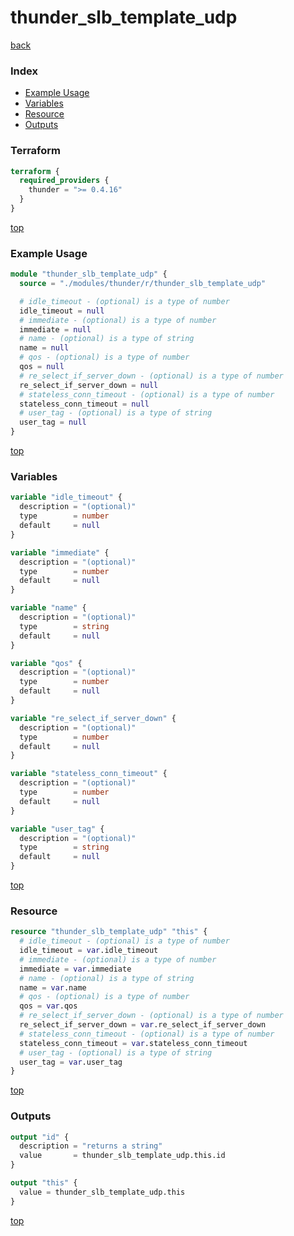# thunder_slb_template_udp

[back](../thunder.md)

### Index

- [Example Usage](#example-usage)
- [Variables](#variables)
- [Resource](#resource)
- [Outputs](#outputs)

### Terraform

```terraform
terraform {
  required_providers {
    thunder = ">= 0.4.16"
  }
}
```

[top](#index)

### Example Usage

```terraform
module "thunder_slb_template_udp" {
  source = "./modules/thunder/r/thunder_slb_template_udp"

  # idle_timeout - (optional) is a type of number
  idle_timeout = null
  # immediate - (optional) is a type of number
  immediate = null
  # name - (optional) is a type of string
  name = null
  # qos - (optional) is a type of number
  qos = null
  # re_select_if_server_down - (optional) is a type of number
  re_select_if_server_down = null
  # stateless_conn_timeout - (optional) is a type of number
  stateless_conn_timeout = null
  # user_tag - (optional) is a type of string
  user_tag = null
}
```

[top](#index)

### Variables

```terraform
variable "idle_timeout" {
  description = "(optional)"
  type        = number
  default     = null
}

variable "immediate" {
  description = "(optional)"
  type        = number
  default     = null
}

variable "name" {
  description = "(optional)"
  type        = string
  default     = null
}

variable "qos" {
  description = "(optional)"
  type        = number
  default     = null
}

variable "re_select_if_server_down" {
  description = "(optional)"
  type        = number
  default     = null
}

variable "stateless_conn_timeout" {
  description = "(optional)"
  type        = number
  default     = null
}

variable "user_tag" {
  description = "(optional)"
  type        = string
  default     = null
}
```

[top](#index)

### Resource

```terraform
resource "thunder_slb_template_udp" "this" {
  # idle_timeout - (optional) is a type of number
  idle_timeout = var.idle_timeout
  # immediate - (optional) is a type of number
  immediate = var.immediate
  # name - (optional) is a type of string
  name = var.name
  # qos - (optional) is a type of number
  qos = var.qos
  # re_select_if_server_down - (optional) is a type of number
  re_select_if_server_down = var.re_select_if_server_down
  # stateless_conn_timeout - (optional) is a type of number
  stateless_conn_timeout = var.stateless_conn_timeout
  # user_tag - (optional) is a type of string
  user_tag = var.user_tag
}
```

[top](#index)

### Outputs

```terraform
output "id" {
  description = "returns a string"
  value       = thunder_slb_template_udp.this.id
}

output "this" {
  value = thunder_slb_template_udp.this
}
```

[top](#index)